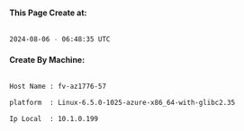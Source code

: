
   
#### This Page Create at:

```bash

2024-08-06 - 06:48:35 UTC

```

#### Create By Machine:

```bash

Host Name : fv-az1776-57

platform  : Linux-6.5.0-1025-azure-x86_64-with-glibc2.35

Ip Local  : 10.1.0.199

```

